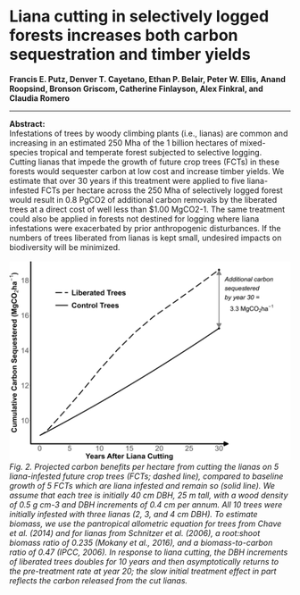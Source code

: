 # Liana cutting in selectively logged forests increases both carbon sequestration and timber yields
**Francis E. Putz, Denver T. Cayetano, Ethan P. Belair, Peter W. Ellis, Anand Roopsind, Bronson Griscom, Catherine Finlayson, Alex Finkral, and Claudia Romero**
***

**Abstract:**
\
Infestations of trees by woody climbing plants (i.e., lianas) are common and increasing in an estimated 250 Mha of the 1 billion hectares of mixed-species tropical and temperate forest subjected to selective logging. Cutting lianas that impede the growth of future crop trees (FCTs) in these forests would sequester carbon at low cost and increase timber yields. We estimate that over 30 years if this treatment were applied to five liana-infested FCTs per hectare across the 250 Mha of selectively logged forest would result in 0.8 PgCO2 of additional carbon removals by the liberated trees at a direct cost of well less than $1.00 MgCO2-1. The same treatment could also be applied in forests not destined for logging where liana infestations were exacerbated by prior anthropogenic disturbances. If the numbers of trees liberated from lianas is kept small, undesired impacts on biodiversity will be minimized. 
\
\
![plot schematic](sim_biomass_graph_fill_2023-03-22.png)
_Fig. 2. Projected carbon benefits per hectare from cutting the lianas on 5 liana-infested future crop trees (FCTs; dashed line), compared to baseline growth of 5 FCTs which are liana infested and remain so (solid line). We assume that each tree is initially 40 cm DBH, 25 m tall, with a wood density of 0.5 g cm-3 and DBH increments of 0.4 cm per annum. All 10 trees were initially infested with three lianas (2, 3, and 4 cm DBH). To estimate biomass, we use the pantropical allometric equation for trees from Chave et al. (2014) and for lianas from Schnitzer et al. (2006), a root:shoot biomass ratio of 0.235 (Mokany et al., 2016), and a biomass-to-carbon ratio of 0.47 (IPCC, 2006). In response to liana cutting, the DBH increments of liberated trees doubles for 10 years and then asymptotically returns to the pre-treatment rate at year 20; the slow initial treatment effect in part reflects the carbon released from the cut lianas._



